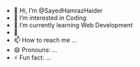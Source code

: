 - 👋 Hi, I’m @SayedHamrazHaider
- 👀 I’m interested in Coding
- 🌱 I’m currently learning Web Development
- 💞
- 📫 How to reach me ...
- 😄 Pronouns: ...
- ⚡ Fun fact: ...

<!---
SayedHamrazHaider/SayedHamrazHaider is a ✨ special ✨ repository because its `README.md` (this file) appears on your GitHub profile.
You can click the Preview link to take a look at your changes.
--->
